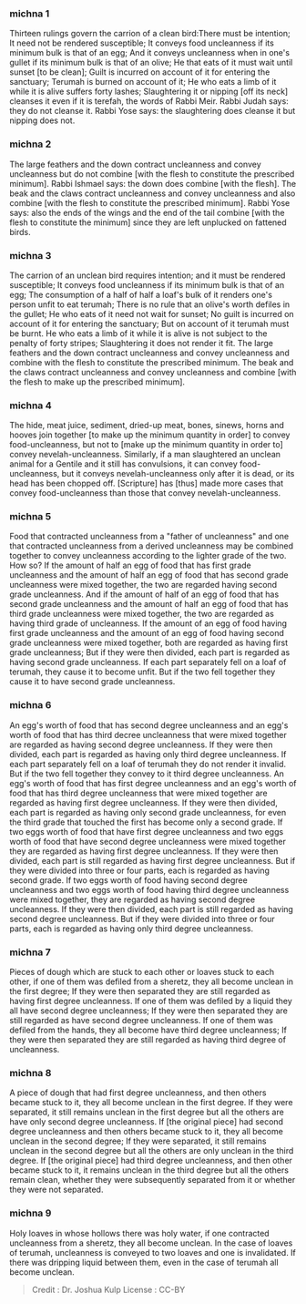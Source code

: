 
### michna 1
Thirteen rulings govern the carrion of a clean bird:There must be intention; It need not be rendered susceptible; It conveys food uncleanness if its minimum bulk is that of an egg; And it conveys uncleanness  when in one's gullet  if its minimum bulk is that of an olive; He that eats of it must wait  until sunset [to be clean]; Guilt is incurred on account of it for entering the sanctuary; Terumah is burned on account of it; He who eats a limb of it while it is alive suffers forty lashes; Slaughtering it or nipping [off its neck] cleanses it even if it is terefah, the words of Rabbi Meir. Rabbi Judah says: they do not cleanse it. Rabbi Yose says: the slaughtering  does cleanse it but nipping does not.

### michna 2
The large feathers and the down contract uncleanness and  convey uncleanness  but do not combine [with the flesh to constitute the prescribed minimum]. Rabbi Ishmael says: the down does combine [with the flesh]. The beak and the claws contract uncleanness  and  convey uncleanness and also combine [with the flesh to constitute the prescribed minimum]. Rabbi Yose says: also the ends  of the wings and the end  of the tail combine [with the flesh to constitute the minimum] since they are left unplucked on fattened birds.

### michna 3
The carrion of an unclean bird requires intention; and it must be rendered susceptible; It conveys food uncleanness  if its minimum bulk is that of an egg; The consumption of a half of half a loaf's bulk of it renders one's person unfit to eat terumah; There is no rule that an olive's worth defiles in the gullet; He who eats of it need not wait for sunset; No guilt is incurred on account of it for entering the sanctuary; But on account of it terumah must be burnt. He who eats a limb of it while it is alive is not subject to the penalty of forty stripes; Slaughtering it does not render it fit. The large feathers and the down contract uncleanness and convey uncleanness and combine with the flesh to constitute the prescribed minimum. The beak and the claws contract uncleanness and convey uncleanness and combine [with the flesh to make up the prescribed minimum].

### michna 4
The hide, meat juice, sediment, dried-up meat, bones, sinews, horns and hooves join together [to make up the minimum quantity in order] to convey food-uncleanness, but not to [make up the minimum quantity in order to] convey nevelah-uncleanness. Similarly, if a man slaughtered an unclean animal for a Gentile and it still has convulsions, it can convey food-uncleanness, but it conveys nevelah-uncleanness only after it is dead, or its head has been chopped off. [Scripture] has [thus] made more cases that convey food-uncleanness than those that convey nevelah-uncleanness.

### michna 5
Food that contracted uncleanness from a "father of uncleanness" and one that contracted uncleanness from a derived uncleanness   may be combined together   to convey uncleanness according to the lighter grade of the two. How so? If the amount of half an egg of food that has first grade uncleanness and the amount of half an egg of food that has second grade uncleanness were mixed together, the two are regarded having second grade uncleanness. And if the amount of half of an egg of food that has second grade uncleanness and the amount of half an egg of food that has third grade uncleanness were mixed together, the two are regarded as having third grade of uncleanness. If the amount of an egg of food having first grade uncleanness and the amount of an egg of food having second grade uncleanness were mixed together, both are regarded   as having first grade uncleanness; But if they were then divided, each part is regarded as having second grade uncleanness. If each part separately fell on a loaf of terumah, they cause it to become unfit. But if the two fell together they cause it to have second grade uncleanness.

### michna 6
An egg's worth of food that has second degree uncleanness and an egg's worth of food that has third decree uncleanness that were mixed together are regarded as having second degree uncleanness. If they were then divided, each part is regarded as having only third degree uncleanness. If each part separately fell on a loaf of terumah they do not render it invalid. But if the two fell together they convey to it third degree uncleanness. An egg's worth of food that has first degree uncleanness and an egg's worth of food that has third degree uncleanness that were mixed together are regarded as having first degree uncleanness. If they were then divided, each part is regarded as having only second grade uncleanness, for even the third grade that touched the first has become only a second grade. If two eggs worth of food that have first degree uncleanness and two eggs worth of food that have second degree uncleanness were mixed together they are regarded as having first degree uncleanness. If they were then divided, each part is still regarded as having first degree uncleanness. But if they were divided into three or four parts, each is regarded as having second grade. If two eggs worth of food having second degree uncleanness and two eggs worth of food having third degree uncleanness were mixed together, they are regarded as having second degree uncleanness. If they were then divided, each part is still regarded as having second degree uncleanness. But if they were divided into three or four parts, each is regarded as having only third degree uncleanness.

### michna 7
Pieces of dough which are stuck to each other  or loaves stuck to each other, if one of them was defiled from a sheretz, they all become unclean in the first degree; If they were then separated they are still regarded as having first degree uncleanness. If one of them was defiled by a liquid they all have second degree uncleanness; If they were then separated they are still regarded as have second degree uncleanness. If one of them was defiled from the hands, they all become have third degree uncleanness; If they were then separated they are still regarded as having third degree of uncleanness.

### michna 8
A piece of dough that had first degree uncleanness, and then others became stuck to it, they all become unclean in the first degree. If they were separated, it still remains unclean in the first degree but all the others are have only second degree uncleanness. If [the original piece] had second degree uncleanness and then others became stuck to it, they all become unclean in the second degree; If they were separated, it still remains unclean in the second degree but all the others are only unclean in the third degree. If [the original piece] had third degree uncleanness, and then other became stuck to it, it remains unclean in the third degree but all the others remain clean, whether they were subsequently separated from it or whether they were not separated.

### michna 9
Holy loaves  in whose hollows there was holy water, if one contracted uncleanness from a sheretz, they all become unclean. In the case of loaves of terumah, uncleanness is conveyed to two loaves and one is invalidated. If there was dripping liquid between them, even in the case of terumah all become unclean.

>Credit : Dr. Joshua Kulp
>License : CC-BY